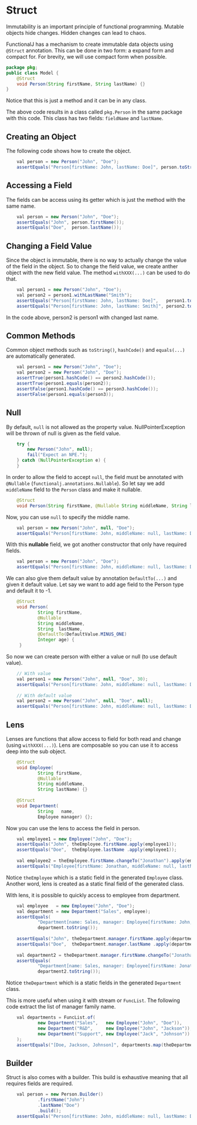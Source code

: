 # Struct
Immutability is an important principle of functional programming.
Mutable objects hide changes.
Hidden changes can lead to chaos.

FunctionalJ has a mechanism to create immutable data objects using `@Struct` annotation.
This can be done in two form: a expand form and compact for.
For brevity, we will use compact form when possible.

```java
package pkg;
public class Model {
    @Struct
    void Person(String firstName, String lastName) {}
}
```

Notice that this is just a method and it can be in any class.

The above code results in a class called `pkg.Person` in the same package with this code.
This class has two fields: `fieldName` and `lastName`.

## Creating an Object
The following code shows how to create the object.

```java
    val person = new Person("John", "Doe");
    assertEquals("Person[firstName: John, lastName: Doe]", person.toString());
```

## Accessing a Field
The fields can be access using its getter which is just the method with the same name.

```java
    val person = new Person("John", "Doe");
    assertEquals("John", person.firstName());
    assertEquals("Doe",  person.lastName());
```

## Changing a Field Value
Since the object is immutable, there is no way to actually change the value of the field in the object.
So to change the field value, we create anther object with the new field value.
The method `withXXX(...)` can be used to do that.

```java
    val person1 = new Person("John", "Doe");
    val person2 = person1.withLastName("Smith");
    assertEquals("Person[firstName: John, lastName: Doe]",   person1.toString());
    assertEquals("Person[firstName: John, lastName: Smith]", person2.toString());
```

In the code above, person2 is person1 with changed last name.

## Common Methods

Common object methods such as `toString()`, `hashCode()` and `equals(...)` are automatically generated.

```java
    val person1 = new Person("John", "Doe");
    val person2 = new Person("John", "Doe");
    assertTrue(person1.hashCode() == person2.hashCode());
    assertTrue(person1.equals(person2));
    assertFalse(person1.hashCode() == person3.hashCode());
    assertFalse(person1.equals(person3));
```

## Null
By default, `null` is not allowed as the property value.
NullPointerException will be thrown of null is given as the field value.

```java
    try {
        new Person("John", null);
        fail("Expect an NPE.");
    } catch (NullPointerException e) {
    }
```

In order to allow the field to accept `null`,
  the field must be annotated with `@Nullable` (`functionalj.annotations.Nullable`).
So let say we add `middleName` field to the `Person` class and make it nullable.

```java
    @Struct
    void Person(String firstName, @Nullable String middleName, String lastName) {}
```

Now, you can use `null` to specify the middle name.

```java
    val person = new Person("John", null, "Doe");
    assertEquals("Person[firstName: John, middleName: null, lastName: Doe]", person.toString());
```

With this **nullable** field,
  we got another constructor that only have required fields.

```java
    val person = new Person("John", "Doe");
    assertEquals("Person[firstName: John, middleName: null, lastName: Doe]", person.toString());
```

We can also give them default value by annotation `DefaultTo(...)` and given it default value.
Let say we want to add age field to the Person type and default it to -1.

```java
    @Struct
    void Person(
            String firstName,
            @Nullable
            String middleName,
            String  lastName,
            @DefaultTo(DefaultValue.MINUS_ONE)
            Integer age) {
     }
```

So now we can create person with either a value or null (to use default value).

```java
    // With value
    val person1 = new Person("John", null, "Doe", 30);
    assertEquals("Person[firstName: John, middleName: null, lastName: Doe, age: 30]", person1.toString());
    
    // With default value
    val person2 = new Person("John", null, "Doe", null);
    assertEquals("Person[firstName: John, middleName: null, lastName: Doe, age: -1]", person2.toString());
```

## Lens

Lenses are functions that allow access to field for both read and change (using `withXXX(...)`).
Lens are composable so you can use it to access deep into the sub object.

```java
    @Struct
    void Employee(
            String firstName,
            @Nullable
            String middleName,
            String lastName) {}
            
    @Struct
    void Department(
            String   name,
            Employee manager) {};
```

Now you can use the lens to access the field in person.

```java
    val employee1 = new Employee("John", "Doe");
    assertEquals("John", theEmployee.firstName.apply(employee1));
    assertEquals("Doe",  theEmployee.lastName .apply(employee1));
    
    val employee2 = theEmployee.firstName.changeTo("Jonathan").apply(employee1);
    assertEquals("Employee[firstName: Jonathan, middleName: null, lastName: Doe]", employee2.toString());
```

Notice `theEmployee` which is a static field in the generated `Employee` class.
Another word, lens is created as a static final field of the generated class.

With lens, it is possible to quickly access to employee from department.

```java
    val employee   = new Employee("John", "Doe");
    val department = new Department("Sales", employee);
    assertEquals(
            "Department[name: Sales, manager: Employee[firstName: John, middleName: null, lastName: Doe]]",
            department.toString());
    
    assertEquals("John", theDepartment.manager.firstName.apply(department));
    assertEquals("Doe",  theDepartment.manager.lastName .apply(department));
    
    val department2 = theDepartment.manager.firstName.changeTo("Jonathan").apply(department);
    assertEquals(
            "Department[name: Sales, manager: Employee[firstName: Jonathan, middleName: null, lastName: Doe]]",
            department2.toString());
```

Notice `theDepartment` which is a static fields in the generated `Department` class.

This is more useful when using it with stream or `FuncList`.
The following code extract the list of manager family name.

```java
    val departments = FuncList.of(
            new Department("Sales",   new Employee("John", "Doe")),
            new Department("R&D",     new Employee("John", "Jackson")),
            new Department("Support", new Employee("Jack", "Johnson"))
    );
    assertEquals("[Doe, Jackson, Johnson]", departments.map(theDepartment.manager.lastName).toString());
```

## Builder
Struct is also comes with a builder.
This build is exhaustive meaning that all requires fields are required.

```java
    val person = new Person.Builder()
            .firstName("John")
            .lastName("Doe")
            .build();
    assertEquals("Person[firstName: John, middleName: null, lastName: Doe, age: -1]", person.toString());
```
